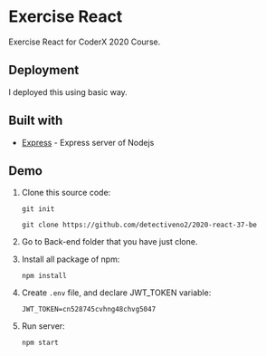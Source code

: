 # Exercise React

Exercise React for CoderX 2020 Course.

## Deployment

I deployed this using basic way.

## Built with

- [Express](http://expressjs.com/) - Express server of Nodejs

## Demo

1. Clone this source code:

   `git init`
   
   `git clone https://github.com/detectiveno2/2020-react-37-be`

2. Go to Back-end folder that you have just clone.

3. Install all package of npm:

   `npm install`

4. Create `.env` file, and declare JWT_TOKEN variable:

   `JWT_TOKEN=cn528745cvhng48chvg5047`

5. Run server:

   `npm start`
